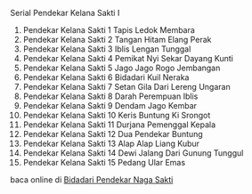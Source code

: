 Serial Pendekar Kelana Sakti I
01. Pendekar Kelana Sakti 1 Tapis Ledok Membara
02. Pendekar Kelana Sakti 2 Tangan Hitam Elang
Perak
03. Pendekar Kelana Sakti 3 Iblis Lengan Tunggal
04. Pendekar Kelana Sakti 4 Pemikat Nyi Sekar
Dayang Kunti
05. Pendekar Kelana Sakti 5 Jago Jago Rogo
Jembangan
06. Pendekar Kelana Sakti 6 Bidadari Kuil Neraka
07. Pendekar Kelana Sakti 7 Setan Gila Dari Lereng
Ungaran
08. Pendekar Kelana Sakti 8 Darah Perempuan Iblis
09. Pendekar Kelana Sakti 9 Dendam Jago Kembar
10. Pendekar Kelana Sakti 10 Keris Buntung Ki
Srongot
11. Pendekar Kelana Sakti 11 Durjana Pemenggal
Kepala
12. Pendekar Kelana Sakti 12 Dua Pendekar Buntung
13. Pendekar Kelana Sakti 13 Alap Alap Liang Kubur
14. Pendekar Kelana Sakti 14 Dewi Jalang Dari
Gunung Tunggul
15. Pendekar Kelana Sakti 15 Pedang Ular Emas

baca online di <a href='http://cerita-silat.mywapblog.com' title='Pedang Sakti Cersil Istana Pendekar Dewa Naga Raja Iblis Racun Ceritasilat '> Bidadari Pendekar Naga Sakti</a>